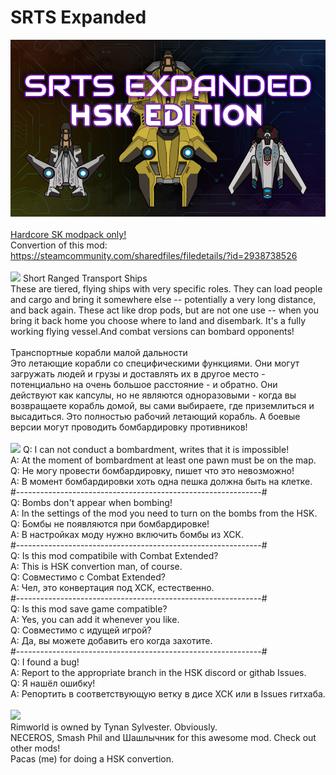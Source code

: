 # SRTS Expanded
![Preview](/__PREVIEW__/SRTS.png?raw=true "Preview")<br><br>
[Hardcore SK modpack only!](https://github.com/skyarkhangel/Hardcore-SK/tree/development)
<br>
Convertion of this mod:<br>
https://steamcommunity.com/sharedfiles/filedetails/?id=2938738526
<br><br>
<img src="https://i.imgur.com/svEwA2k.png">
Short Ranged Transport Ships<br>
These are tiered, flying ships with very specific roles. They can load people and cargo and bring it somewhere else -- potentially a very long distance, and back again. These act like drop pods, but are not one use -- when you bring it back home you choose where to land and disembark. It's a fully working flying vessel.And combat versions can bombard opponents!<br>
<br>
Транспортные корабли малой дальности<br>
Это летающие корабли cо специфическими функциями. Они могут загружать людей и грузы и доставлять их в другое место - потенциально на очень большое расстояние - и обратно. Они действуют как капсулы, но не являются одноразовыми - когда вы возвращаете корабль домой, вы сами выбираете, где приземлиться и высадиться. Это полностью рабочий летающий корабль. А боевые версии могут проводить бомбардировку противников!<br>
<br>
<img src="https://i.imgur.com/5KVUmeE.png">
Q: I can not conduct a bombardment, writes that it is impossible!<br>
A: At the moment of bombardment at least one pawn must be on the map.<br>
Q: Не могу провести бомбардировку, пишет что это невозможно!<br>
A: В момент бомбардировки хоть одна пешка должна быть на клетке.<br>
#-------------------------------------------------------------#<br>
Q: Bombs don't appear when bombing!<br>
A: In the settings of the mod you need to turn on the bombs from the HSK.<br>
Q: Бомбы не появляются при бомбардировке!<br>
A: В настройках моду нужно включить бомбы из ХСК.<br>
#-------------------------------------------------------------#<br>
Q: Is this mod compatibile with Combat Extended?<br>
A: This is HSK convertion man, of course.<br>
Q: Совместимо с Combat Extended?<br>
A: Чел, это конвертация под ХСК, естественно.<br>
#-------------------------------------------------------------#<br>
Q: Is this mod save game compatible?<br>
A: Yes, you can add it whenever you like.<br>
Q: Совместимо с идущей игрой?<br>
A: Да, вы можете добавить его когда захотите.<br>
#-------------------------------------------------------------#<br>
Q: I found a bug!<br>
A: Report to the appropriate branch in the HSK discord or githab Issues.<br>
Q: Я нашёл ошибку!<br>
A: Репортить в соответствующую ветку в дисе ХСК или в Issues гитхаба.<br>
<br>
<img src="https://i.imgur.com/fdngbbh.png"><br>
Rimworld is owned by Tynan Sylvester. Obviously.<br>
NECEROS, Smash Phil and Шашлычник for this awesome mod. Check out other mods!<br>
Pacas (me) for doing a HSK convertion.<br>
